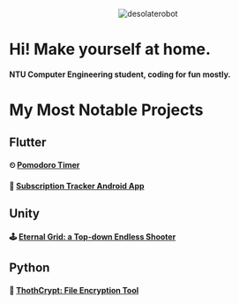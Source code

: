<p align="center">
    <img src="https://github-readme-stats.vercel.app/api/top-langs?username=desolaterobot&exclude_repo=carparkviewer&show_icons=true&locale=en&layout=compact&langs_count=10" alt="desolaterobot" />
</p>

# Hi! Make yourself at home.
#### NTU Computer Engineering student, coding for fun mostly.

# My Most Notable Projects

## Flutter
#### ⏲ [Pomodoro Timer](https://notsodesolaterobot.github.io/pomodoro/#/)
#### 💸 [Subscription Tracker Android App](https://play.google.com/store/apps/details?id=com.desolate.substracker)

## Unity
#### 🕹 [Eternal Grid: a Top-down Endless Shooter](http://desolaterobot.itch.io/eternal-grid)

## Python
#### 🔐 [ThothCrypt: File Encryption Tool](https://github.com/desolaterobot/thoth)
